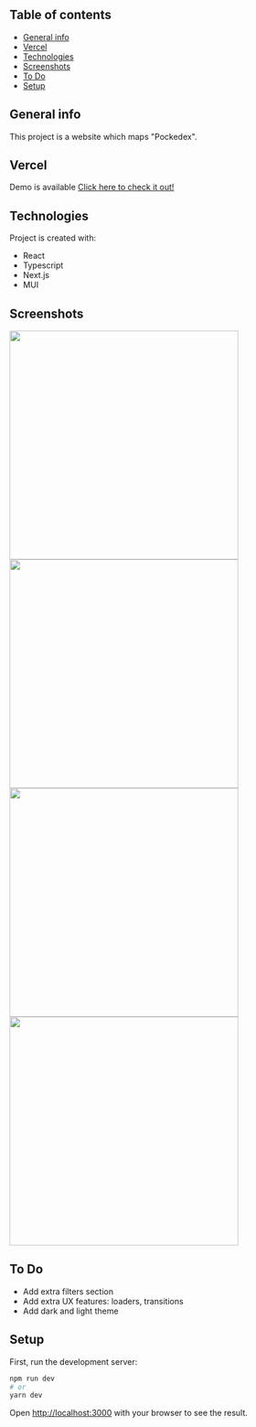 
## Table of contents
* [General info](#general-info)
* [Vercel](#vercel)
* [Technologies](#technologies)
* [Screenshots](#screenshots)
* [To Do](#to-do)
* [Setup](#setup)

## General info
This project is a website which maps "Pockedex".

## Vercel
Demo is available [Click here to check it out!](https://vercel.com/virssello/pockedex-project/4gpd7GDQ2aF2MGroWYwUBvgF5Xcf)
	
## Technologies
Project is created with:
* React
* Typescript
* Next.js
* MUI


## Screenshots
<img src="https://user-images.githubusercontent.com/56563209/161636506-95dd7bf1-9a38-4170-90f8-e38c6e2800ba.png" height="400">
<img src="https://user-images.githubusercontent.com/56563209/161636564-16e0ec08-1202-4826-86b8-dde8983be7f3.png" height="400">
<img src="https://user-images.githubusercontent.com/56563209/161636588-90bd876d-ea38-44d4-88c6-63c06090b044.png" height="400">
<img src="https://user-images.githubusercontent.com/56563209/161636621-8bbd7167-bdc9-4a22-a8db-2f0934d2d549.png" height="400">

## To Do
* Add extra filters section
* Add extra UX features: loaders, transitions
* Add dark and light theme

## Setup
First, run the development server:

```bash
npm run dev
# or
yarn dev
```

Open [http://localhost:3000](http://localhost:3000) with your browser to see the result.

